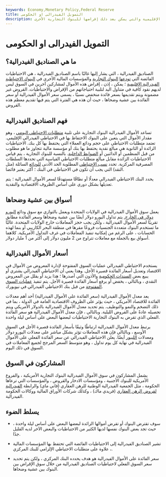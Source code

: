 ```yaml
---
keywords: Economy,Monetary Policy,Federal Reserve
title: التمويل الفيدرالى او الحكومى
description: الأموال الفيدرالية هي الاحتياطيات الفائضة التي تودعها البنوك التجارية في البنوك الاحتياطية الفيدرالية الإقليمية والتي يمكن بعد ذلك إقراضها للبنوك التجارية الأخرى.
---
```


# التمويل الفيدرالى او الحكومى
## ما هي الصناديق الفيدرالية؟

الصناديق الفيدرالية ، التي يشار إليها غالبًا باسم الصناديق الفيدرالية ، هي الاحتياطيات الفائضة التي [تودعها](/federalreservebank) [البنوك التجارية](/commercialbank) والمؤسسات المالية الأخرى في [البنوك الاحتياطية الفيدرالية الإقليمية](/federalreservebank) ؛ يمكن ، إذن ، إقراض هذه الأموال لمشاركين آخرين في السوق ليس لديهم نقود كافية في متناول اليد لتلبية احتياجاتهم من الإقراض والاحتياطيات. القروض غير مضمونة ويتم تقديمها بسعر فائدة منخفض نسبيًا ، يسمى سعر الأموال الفيدرالية أو سعر الفائدة بين عشية وضحاها ، حيث أن هذه هي الفترة التي يتم فيها تقديم معظم هذه القروض.

## فهم الصناديق الفيدرالية

تساعد الأموال الفيدرالية البنوك التجارية على تلبية [متطلبات الاحتياطي اليومي](/requiredreserves) ، وهو مقدار الأموال التي يتعين على البنوك الاحتفاظ بها في الاحتياطي الفيدرالي الإقليمي. تعتمد متطلبات الاحتياطي على حجم ودائع العملاء التي يحتفظ بها كل بنك. الاحتياطيات الزائدة أو الثانوية هي مبالغ نقدية يحتفظ بها بنك أو مؤسسة مالية تتجاوز ما هو مطلوب من قبل المنظمين أو الدائنين أو [الضوابط الداخلية](/internalcontrols). بالنسبة للبنوك التجارية ، يتم قياس الاحتياطيات الزائدة مقابل مبالغ متطلبات الاحتياطي القياسية التي تحددها السلطات المصرفية المركزية. تحدد [نسب الاحتياطي](/reserveratio) المطلوبة الحد الأدنى [للودائع](/deposit) السائلة (مثل النقد) التي يجب أن تكون في الاحتياطي في البنك ؛ أكثر يعتبر فائضا.

يحدد البنك الاحتياطي الفيدرالي معدلًا أو نطاقًا مستهدفًا لسعر الأموال الفيدرالية ؛ يتم تعديلها بشكل دوري على أساس الظروف الاقتصادية والنقدية.

## أسواق بين عشية وضحاها

يعمل سوق الأموال الفيدرالية في الولايات المتحدة ويعمل بالتوازي مع سوق ودائع [اليورو دولار في الخارج.](/eurodollar) يتم تداول اليورو دولار أيضًا بين عشية وضحاها وسعر الفائدة مطابق تقريبًا لسعر الأموال الفيدرالية ، ولكن يجب حجز المعاملات خارج الولايات المتحدة. غالبًا ما تستخدم البنوك متعددة الجنسيات فروعًا مقرها في منطقة البحر الكاريبي أو بنما لهذه الحسابات ، على الرغم من إمكانية تنفيذ المعاملات في غرف التداول الأمريكية. كلاهما أسواق بيع بالجملة مع معاملات تتراوح من 2 مليون دولار إلى أكثر من 1 مليار دولار.

## أسعار الأموال الفيدرالية

يستخدم الاحتياطي الفيدرالي عمليات السوق المفتوحة لإدارة المعروض من الأموال في الاقتصاد وتعديل أسعار الفائدة قصيرة الأجل. وهذا يعني أن الاحتياطي الفيدرالي يشتري أو يبيع بعض [السندات الحكومية](/credit_market) والأذون التي أصدرها ؛ هذا يزيد أو يقلل من المعروض النقدي ، وبالتالي ، يخفض أو يرفع أسعار الفائدة قصيرة الأجل. يتم تنفيذ [عمليات السوق المفتوحة](/openmarketoperations) من قبل بنك الاحتياطي الفيدرالي في نيويورك.

يعد معدل الأموال الفيدرالية (سعر الفائدة على الأموال الفيدرالية) أحد أهم معدلات الفائدة للاقتصاد الأمريكي ، حيث يؤثر على الظروف الاقتصادية العامة في الدولة ، بما في ذلك التضخم والنمو والتوظيف. يتم تحديد معدل الأموال الفيدرالية بالدولار الأمريكي ويتم تحصيله عادةً على القروض الليلية. وبالتالي ، فإن معدل الأموال الفيدرالية هو سعر الفائدة الفعلي الذي تقرض به البنوك التجارية الاحتياطيات لبعضها البعض على أساس ليلة واحدة.

يرتبط معدل الأموال الفيدرالية ارتباطًا وثيقًا بأسعار الفائدة قصيرة الأجل في السوق الأوسع ، وبالتالي فإن هذه المعاملات تؤثر بشكل مباشر على معدلات اليورو دولار ومعدلات [الليبور](/libor) أيضًا. يعلن الاحتياطي الفيدرالي عن سعر الفائدة الفعلي على الأموال الفيدرالية في نهاية كل يوم تداول ، وهو متوسط السعر المرجح لجميع المعاملات في السوق في ذلك اليوم.

## المشاركون في السوق

يشمل المشاركون في سوق الأموال الفيدرالية البنوك التجارية الأمريكية ، والفروع الأمريكية للبنوك الأجنبية ، ومؤسسات الادخار والقروض ، والمؤسسات التي ترعاها الحكومة ، مثل الجمعية الفيدرالية الوطنية للرهن العقاري (فاني ماي) والرابطة [الفيدرالية لقروض الرهن العقاري](/freddiemac) (فريدي ماك) ، وكذلك شركات الأوراق المالية ووكالات الحكومة الفيدرالية.

## يسلط الضوء

- سوف تقترض البنوك أو تقرض أموالها الزائدة لبعضها البعض على أساس ليلة واحدة ، حيث تجد بعض البنوك نفسها لديها الكثير من الاحتياطيات والبعض الآخر لديه القليل جدًا.

- تشير الصناديق الفيدرالية إلى الاحتياطيات الفائضة التي تحتفظ بها المؤسسات المالية ، علاوة على متطلبات الاحتياطي الإلزامي للبنك المركزي.

- سعر الفائدة على الأموال الفيدرالية هو هدف يحدده البنك المركزي ، ولكن يتم تحديد سعر السوق الفعلي لاحتياطيات الصناديق الفيدرالية من خلال سوق الإقراض بين البنوك بين عشية وضحاها.

